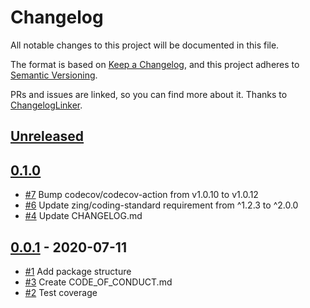 # Changelog
All notable changes to this project will be documented in this file.

The format is based on [Keep a Changelog](https://keepachangelog.com/en/1.0.0/),
and this project adheres to [Semantic Versioning](https://semver.org/spec/v2.0.0.html).

PRs and issues are linked, so you can find more about it. Thanks to [ChangelogLinker](https://github.com/Symplify/ChangelogLinker).

## [Unreleased]

<!-- changelog-linker -->

## [0.1.0]

- [#7] Bump codecov/codecov-action from v1.0.10 to v1.0.12
- [#6] Update zing/coding-standard requirement from ^1.2.3 to ^2.0.0
- [#4] Update CHANGELOG.md

## [0.0.1] - 2020-07-11

- [#1] Add package structure
- [#3] Create CODE_OF_CONDUCT.md
- [#2] Test coverage

[#7]: https://github.com/zingimmick/package-skeleton-php/pull/7
[#6]: https://github.com/zingimmick/package-skeleton-php/pull/6
[#4]: https://github.com/zingimmick/package-skeleton-php/pull/4
[#3]: https://github.com/zingimmick/package-skeleton-php/pull/3
[#2]: https://github.com/zingimmick/package-skeleton-php/pull/2
[#1]: https://github.com/zingimmick/package-skeleton-php/pull/1
[Unreleased]: https://github.com/zingimmick/package-skeleton-php/compare/0.1.0...HEAD
[0.1.0]: https://github.com/zingimmick/package-skeleton-php/compare/0.0.1...0.1.0
[0.0.1]: https://github.com/zingimmick/package-skeleton-php/releases/tag/0.0.1
